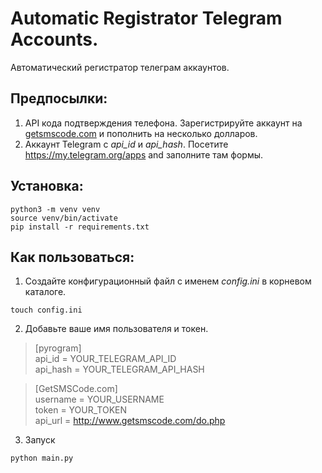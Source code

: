 # Automatic Registrator Telegram Accounts.
Автоматический регистратор телеграм аккаунтов.

## Предпосылки:
1) API кода подтверждения телефона. Зарегистрируйте аккаунт на [getsmscode.com](https://www.getsmscode.com/) и пополнить на несколько долларов. 
2) Аккаунт Telegram с *api_id* и *api_hash*. Посетите https://my.telegram.org/apps and заполните там формы.

## Установка:
```
python3 -m venv venv
source venv/bin/activate
pip install -r requirements.txt
```
## Как пользоваться:
1) Создайте конфигурационный файл с именем *config.ini* в корневом каталоге.

```
touch config.ini
```
2) Добавьте ваше имя пользователя и токен.

> [pyrogram]  
> api_id = YOUR_TELEGRAM_API_ID  
> api_hash = YOUR_TELEGRAM_API_HASH  

> [GetSMSCode.com]  
> username = YOUR_USERNAME  
> token = YOUR_TOKEN  
> api_url = http://www.getsmscode.com/do.php  

3) Запуск
```
python main.py
```

